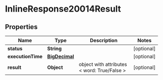 
# InlineResponse20014Result

## Properties
Name | Type | Description | Notes
------------ | ------------- | ------------- | -------------
**status** | **String** |  |  [optional]
**executionTime** | [**BigDecimal**](BigDecimal.md) |  |  [optional]
**result** | **Object** | object with attributes &lt; word: True/False &gt;  |  [optional]



